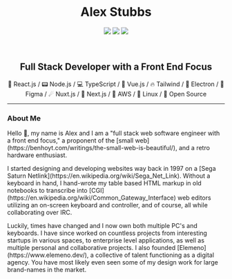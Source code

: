 <h1 align="center">Alex Stubbs</h1>
<p align="center">
    <a href="https://github.com/alexjstubbs" target="_blank"><img src="https://img.shields.io/badge/-Github-000?style=flat-square&logo=Github&logoColor=white"/></a>
    <a href="https://www.linkedin.com/in/alexanderstubbs" target="_blank"><img src="https://img.shields.io/badge/-LinkedIn-blue?style=flat-square&logo=Linkedin&logoColor=white"/></a>
    <a href="mailto:hialex@duck.com" target="_blank"><img src="https://img.shields.io/badge/-Gmail-c14438?style=flat-square&logo=Gmail&logoColor=white"/></a>
</p>

<p>&nbsp;</p>

<h2 align="center"><strong>Full Stack Developer with a Front End Focus</strong></h2>
<p align="center">🎇 React.js / 📟 Node.js / 💻 TypeScript / 🎩 Vue.js  / 🔥 Tailwind /  👾 Electron / 📏 Figma / ☄ Nuxt.js / 🌟 Next.js / 🔅 AWS / 🐧 Linux / 📄 Open Source </p>

---------------

<h3>About Me</h3>
<p>Hello 👋, my name is Alex and I am a "full stack web software engineer with a front end focus," a proponent of the [small web](https://benhoyt.com/writings/the-small-web-is-beautiful/), and a retro hardware enthusiast.</p>

<p>I started designing and developing websites way back in 1997 on a [Sega Saturn Netlink](https://en.wikipedia.org/wiki/Sega_Net_Link). Without a keyboard in hand, I hand-wrote my table based HTML markup in old notebooks to transcribe into [CGI](https://en.wikipedia.org/wiki/Common_Gateway_Interface) web editors utilizing an on-screen keyboard and controller, and of course, all while collaborating over IRC.</p>

<p>Luckily, times have changed and I now own both multiple PC's and keyboards. I have since worked on countless projects from interesting startups in various spaces, to enterprise level applications, as well as multiple personal and collaborative projects. I also founded [Elemeno](https://www.elemeno.dev/), a collective of talent functioning as a digital agency. You have most likely even seen some of my design work for large brand-names in the market.</p>

